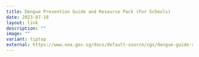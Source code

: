 ```yaml
---
title: Dengue Prevention Guide and Resource Pack (For Schools)
date: 2023-07-18
layout: link
description: ""
image: ""
variant: tiptap
external: https://www.nea.gov.sg/docs/default-source/cgs/dengue-guide-and-resource-pack.zip
---
```

